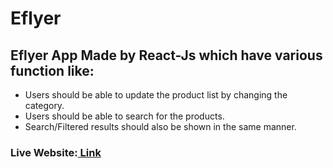 # Eflyer
<h2>Eflyer App Made by React-Js which have various function like:</h2>
<ul>
<li>Users should be able to update the product list by changing the category.</li>
<li>Users should be able to search for the products.</li>
<li>Search/Filtered results should also be shown in the same manner.</li>

</ul>
<h3>  Live Website:<a href="https://eflyer-two.vercel.app/">
   Link
</a>
</h2>
